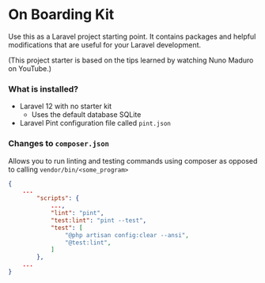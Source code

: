 # On Boarding Kit

Use this as a Laravel project starting point. It contains packages and helpful modifications that are useful for your Laravel development.

(This project starter is based on the tips learned by watching Nuno Maduro on YouTube.)

### What is installed?
* Laravel 12 with no starter kit
    * Uses the default database SQLite
* Laravel Pint configuration file called ```pint.json```

### Changes to ```composer.json``` 
Allows you to run linting and testing commands using composer as opposed to calling ```vendor/bin/<some_program>```
```json
{
    ...
        "scripts": {
            ...,
            "lint": "pint",
            "test:lint": "pint --test",
            "test": [
                "@php artisan config:clear --ansi",
                "@test:lint",
            ]
        },
    ...
}
```
